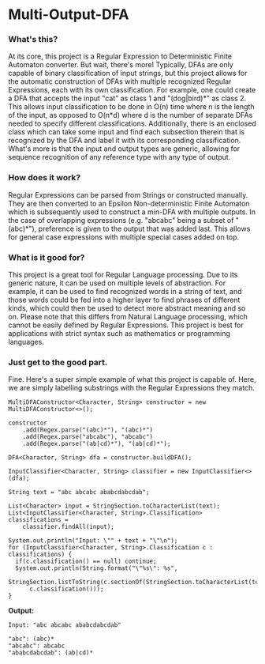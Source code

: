 # Multi-Output-DFA
### What's this?
At its core, this project is a Regular Expression to Deterministic Finite Automaton converter. But wait, there's more! Typically, DFAs are only capable of binary classification of input strings, but this project allows for the automatic construction of DFAs with multiple recognized Regular Expressions, each with its own classification. For example, one could create a DFA that accepts the input "cat" as class 1 and "(dog|bird)\*" as class 2. This allows input classification to be done in O(n) time where n is the length of the input, as opposed to O(n*d) where d is the number of separate DFAs needed to specify different classifications. Additionally, there is an enclosed class which can take some input and find each subsection therein that is recognized by the DFA and label it with its corresponding classification. What's more is that the input and output types are generic, allowing for sequence recognition of any reference type with any type of output.
### How does it work?
Regular Expressions can be parsed from Strings or constructed manually. They are then converted to an Epsilon Non-deterministic Finite Automaton which is subsequently used to construct a min-DFA with multiple outputs. In the case of overlapping expressions (e.g. "abcabc" being a subset of "(abc)*"), preference is given to the output that was added last. This allows for general case expressions with multiple special cases added on top.
### What is it good for?
This project is a great tool for Regular Language processing. Due to its generic nature, it can be used on multiple levels of abstraction. For example, it can be used to find recognized words in a string of text, and those words could be fed into a higher layer to find phrases of different kinds, which could then be used to detect more abstract meaning and so on. Please note that this differs from Natural Language processing, which cannot be easily defined by Regular Expressions. This project is best for applications with strict syntax such as mathematics or programming languages.
### Just get to the good part.
Fine. Here's a super simple example of what this project is capable of. Here, we are simply labelling substrings with the Regular Expressions they match.
~~~
MultiDFAConstructor<Character, String> constructor = new MultiDFAConstructor<>();

constructor
    .add(Regex.parse("(abc)*"), "(abc)*")
    .add(Regex.parse("abcabc"), "abcabc")
    .add(Regex.parse("(ab|cd)*"), "(ab|cd)*");
    
DFA<Character, String> dfa = constructor.buildDFA();

InputClassifier<Character, String> classifier = new InputClassifier<>(dfa);

String text = "abc abcabc ababcdabcdab";

List<Character> input = StringSection.toCharacterList(text);
List<InputClassifier<Character, String>.Classification> classifications =
    classifier.findAll(input);

System.out.println("Input: \"" + text + "\"\n");
for (InputClassifier<Character, String>.Classification c : classifications) {
  if(c.classification() == null) continue;
  System.out.println(String.format("\"%s\": %s",
      StringSection.listToString(c.sectionOf(StringSection.toCharacterList(text))),
      c.classification()));
}
~~~
**Output:**
~~~
Input: "abc abcabc ababcdabcdab"

"abc": (abc)*
"abcabc": abcabc
"ababcdabcdab": (ab|cd)*
~~~
